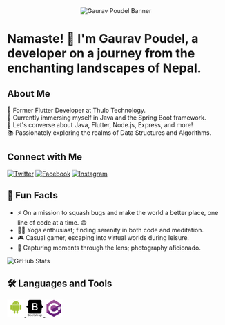                        
<div align="center">
  <img src="https://raw.githubusercontent.com/sagar-viradiya/sagar-viradiya/master/resources/banner.png" alt="Gaurav Poudel Banner" />
</div>

# Namaste! 🙏 I'm Gaurav Poudel, a developer on a journey from the enchanting landscapes of Nepal.

## About Me

🔭 Former Flutter Developer at Thulo Technology. <br>
🌱 Currently immersing myself in Java and the Spring Boot framework. <br>
💬 Let's converse about Java, Flutter, Node.js, Express, and more! <br>
📚 Passionately exploring the realms of Data Structures and Algorithms.

## Connect with Me

<p align="left">
  <a href="https://twitter.com/gauravpaudel23" target="_blank"><img src="https://raw.githubusercontent.com/rahuldkjain/github-profile-readme-generator/master/src/images/icons/Social/twitter.svg" alt="Twitter" height="30" width="40" /></a>
  <a href="https://fb.com/we.croods" target="_blank"><img src="https://raw.githubusercontent.com/rahuldkjain/github-profile-readme-generator/master/src/images/icons/Social/facebook.svg" alt="Facebook" height="30" width="40" /></a>
  <a href="https://www.instagram.com/we_croods/" target="_blank"><img src="https://raw.githubusercontent.com/rahuldkjain/github-profile-readme-generator/master/src/images/icons/Social/instagram.svg" alt="Instagram" height="30" width="40" /></a>
</p>

## 🚀 Fun Facts

- ⚡ On a mission to squash bugs and make the world a better place, one line of code at a time. 😄
- 🧘‍♂️ Yoga enthusiast; finding serenity in both code and meditation.
- 🎮 Casual gamer, escaping into virtual worlds during leisure.
- 📸 Capturing moments through the lens; photography aficionado.

<div align="left">
  <img src="https://github-readme-stats.vercel.app/api?username=iamMrGaurav&show_icons=true&title_color=ffffff&icon_color=bb2acf&text_color=daf7dc&bg_color=191919" alt="GitHub Stats" />
</div>

## 🛠️ Languages and Tools

<p align="center">
  <!-- Add your icons and links here -->
<p align="left"> <a href="https://developer.android.com" target="_blank"> <img src="https://raw.githubusercontent.com/devicons/devicon/master/icons/android/android-original-wordmark.svg" alt="android" width="40" height="40"/> </a> <a href="https://getbootstrap.com" target="_blank"> <img src="https://raw.githubusercontent.com/devicons/devicon/master/icons/bootstrap/bootstrap-plain-wordmark.svg" alt="bootstrap" width="40" height="40"/> </a> <a href="https://www.w3schools.com/cs/" target="_blank"> <img src="https://raw.githubusercontent.com/devicons/devicon/master/icons/csharp/csharp-original.svg" alt="csharp" width="40" height="40"/> </a> <a href="https://www.w3schools.com/css/" target="_blank"> <img</p>
